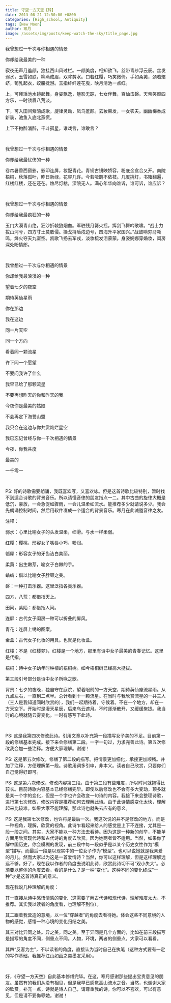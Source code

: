 ```yaml
---
title: 守望一方天空【转】
date: 2013-08-21 12:50:00 +0800
categories: [High_school, Antiquity]
tags: [New_Moon]
author: 寒月
image: /assets/img/posts/keep-watch-the-sky/title_page.jpg
---
```


我曾想过一千次与你相遇的情景

你却给我最美的一种

寂夜无声月羞颜，独挂西山风过栏。一颜美度，相知欲飞，丝带青纱浮云辰。丝发弱水，玉雪如肤，柳燕成眉，双眸剪水。口若红樱，巧笑微倩。手如柔荑，颈若蝤蛴，葡乳起衣，蛟腰抚游。玉指纤纤莲花曳，映月清池一点红。

上，可拜瑶池水镜起舞，身姿飘逸，魅影无踪，七女伴舞，百仙击磬。天帝笑颜四方乐，一时锁眉八荒淡。

下，可入田间紫陌成歌，旋律灵动，凤鸟羞颜。去妆束发，一女农夫。幽幽梅香成新装，池鱼入底北燕慌。

上下不拘醉消醉，千斗孤星，谁戏言，谁敢言？

<br/>

我曾想过一千次与你相遇的情景

你却给我最忧伤的一种

卷帘暑香西窗影，影印连屏，妆配青花。青铜古镜映娇容，粉底金盒合又开。南院梧桐，秋落孤叶，昨日新绿，花容几许。今若哑鹊不依枝。几度挑灯，书箱翻遍，红楼红楼，还在还在。烛尽灯枯，深院无人。满心年华向谁诉，谁可诉，谁应诉？

<br/>

我曾想过一千次与你相遇的情景

你却给我最疯狂的一种

玉门大漠青山绝，狂沙折戟狼烟血。军驻残月篝火摇，挥剑飞舞吟歌啸。“战士力拔山河兮，四方寸土莫敢侵。操戈持盾戍边兮，四海升平家国兴。”战鼓响穷马嘶鸣，烽火夺天九室空。凯歌飞扬去军戎，淡妆梳发泪蒙蒙。身姿婀娜穿婚妆，闺房深处盼情郎。

<br/>

我曾想过一千次与你相遇的情景

你却给我最浪漫的一种

望着七夕的夜空

期待英仙星雨

你在那边

我在这边

同一片天空

同一个方向

看着同一颗流星

许下同一个愿望

不要问我许了什么

我早已给了那颗流星

不要再想昨天的你和昨天的我

今夜你是最美的姑娘

不会再定下海誓山盟

我只会在这边与你共赏灿烂星空

我已忘记曾经与你一千次相遇的情景

今夜，你我共度

最美的

一千零一

<br/>

PS: 好的诗歌需要朗诵，我既喜欢写，又喜欢咏。但是这首诗歌比较特别，暂时找不到适合诗歌的背景音乐。所以请懂音律的朋友指点一二。其中古曲的旋律大概是低沉，豪放，一会急促如骤雨，一会儿温柔如流水。能推荐多少就请说多少。我会先朗诵控制时间，然后用软件凑成一个适合的背景音乐。寒月在此诚邀音律之友。

注释：

弱水：心里比喻女子的头发温柔，细滑。与水一样柔弱。

红樱：樱桃，形容女子嘴唇小巧，粉润。

瓠犀：形容女子的牙齿洁白美丽。

柔荑：出生嫩芽，喻女子白嫩的手。

蝤蛴：借以比喻女子脖颈之美。

磐：一种打击乐器。这里泛指各类乐器。

四方，八荒：都借指天上。

田间，紫陌：都借指人间。

连屏：古代女子闺房一种可以折叠的屏风。

青花：连屏上绣的图案。

金盒：古代女子化妆的用具。也就是化妆盒。

红楼：不是《红楼梦》，红楼是一个地方，那里有诗中女子最美的青春记忆。这里是代指。

梧桐：诗中女子幼年时种植的梧桐树。如今梧桐树已经高大挺拔。

第三段引号部分是诗中女子所咏之歌。

背景：七夕的夜晚，独自守在庭院，望着眼前的一方天空，期待英仙座流星雨。从九点左右，一直到二点半。总计看到十一颗流星。在当时与我欣赏流星的一共三人（三人是我知道同时欣赏的），我们一起期待着，守候着。不在一个地方，却在一方天空下。开始时是漫天星辰，后来乌云遮月。不时逐渐散开，又缓缓聚拢。我当时的心境就随云雾变化。一时有感写下此诗。

<br/>

PS: 这是我第四次修改此诗。引用文章以补充第一段描写女子美的不足。目前第一段的修缮基本完成。接下来会修缮第二段。一字一句过，力求完善此诗。第五次修改我会加一些注释。方便大家理解。谢谢！

PS: 这是第五次修改，修缮了第二段的描写。把情景更加细化，承接更加顺畅。并加了注释，方便理解第一段。诗歌用词多引申，非本义。读者自己欣赏，只要你们自己觉得好即可。

PS: 这是第六次修改，修改内容第三段。由于第三段有些难度，所以时间就拖得比较长。目前诗歌内容基本已经修缮完毕。即使以后修改也不会有多大变动，顶多就是某一个字的变化，但是一个字也许会改变一句诗的内容。我接下来会整理诗歌，进行第七次修改，修改内容是推荐如何去理解此诗。由于此诗情感变化太快，理解起来比较难。如果大家不能理解，那此诗也就失去应有的意义。

PS: 这是我第七次修改，也许将是最后一次。我这次说的并不是修改的地方。而是一种视角，理解，欣赏的视角。此诗乍看起来给人的感觉是上下不连接，尤其是一段一段之间。其实，大家不能以一种方法去看待。因为这是一种新的创举，不能单方面用欣赏现代诗和古代诗的角度去欣赏。因为她两者皆不适用。当然，如果你了解中国历史，你会模糊的发现，前三段中每一段似乎是以某个历史女性作为“模型”描写。而最后一段是以现实中的一位女子作为“模型”。也可以说她就是我亲爱的月儿。然而大家以为这是一首爱情诗？当然，你可以这样理解，但是这样理解远远不够。好了，现在我以作者的角度去说明此诗，欣赏此诗切不可“观小失大”。必须要以整体的角度去看，看的是什么？是一种“变化”。这种不同的变化终成“一种”才是这首诗真正的意义。

现在我说几种理解的角度：

其一直接从诗中感悟情感的变化（这需要了解古代诗和现代诗，理解难度太大，不推荐。其实我以读者的角度看，也理解不到位）。

其二跟着我营造的意境，以一位“穿越者”的角度去看待她。体会这些不同意境的人物的感觉，感悟一种心境的变化归结之美。

其三对比异同之处。异之美，同之美。至于异同是几个方面的，比如在前三段描写是描写的角度不同，侧重点不同。人物，环境，两者的侧重点。大家可以看看。

其四“反客为主”，不以读者的角度，直接认为当时自己在执笔（这种方式要有一定的写作基础，我推荐江山如画之类墨友采用）。

<br/>

好，《守望一方天空》自此基本修缮完毕。在这，寒月感谢那些提出宝贵意见的朋友。虽然有的我们从没有相见，但是我早已感觉高山流水之音。当然，也谢谢大家的欣赏。补充一点，诗就是诗人自己，请尊重我的诗，你可以不喜欢，可以有意见，但是请不要侮辱她。谢谢！